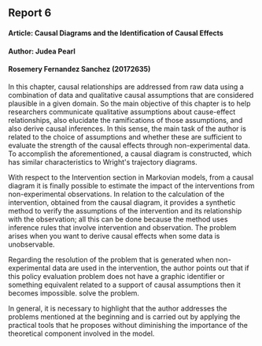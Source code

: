 ## Report 6 
#### Article: Causal Diagrams and the Identification of Causal Effects
#### Author: Judea Pearl
#### Rosemery Fernandez Sanchez (20172635)

In this chapter, causal relationships are addressed from raw data using a combination of data and qualitative causal assumptions that are considered plausible in a given domain. So the main objective of this chapter is to help researchers communicate qualitative assumptions about cause-effect relationships, also elucidate the ramifications of those assumptions, and also derive causal inferences. In this sense, the main task of the author is related to the choice of assumptions and whether these are sufficient to evaluate the strength of the causal effects through non-experimental data. To accomplish the aforementioned, a causal diagram is constructed, which has similar characteristics to Wright's trajectory diagrams.

With respect to the Intervention section in Markovian models, from a causal diagram it is finally possible to estimate the impact of the interventions from non-experimental observations. In relation to the calculation of the intervention, obtained from the causal diagram, it provides a synthetic method to verify the assumptions of the intervention and its relationship with the observation; all this can be done because the method uses inference rules that involve intervention and observation. The problem arises when you want to derive causal effects when some data is unobservable.

Regarding the resolution of the problem that is generated when non-experimental data are used in the intervention, the author points out that if this policy evaluation problem does not have a graphic identifier or something equivalent related to a support of causal assumptions then it becomes impossible. solve the problem.

In general, it is necessary to highlight that the author addresses the problems mentioned at the beginning and is carried out by applying the practical tools that he proposes without diminishing the importance of the theoretical component involved in the model.